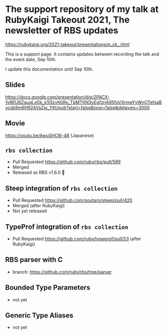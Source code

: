The support repository of my talk at RubyKaigi Takeout 2021, The newsletter of RBS updates
==========

https://rubykaigi.org/2021-takeout/presentations/p_ck_.html

This is a support page. It contains updates between recording the talk and the event date, Sep 10th.

I update this documentation until Sep 10th.

## Slides

https://docs.google.com/presentation/d/e/2PACX-1vREU6ZguqLxGk_k1l3zvKbRo_TbMTKN3yEgfzrjA85foVXrmeYvWnOTefsaBycsb9m6H924VsZw_YKt/pub?start=false&loop=false&delayms=3000

## Movie

https://youtu.be/AwuSHC6j-48 (Japanese)

## `rbs collection`

* Pull Requested https://github.com/ruby/rbs/pull/589
* Merged
* Released as RBS v1.6.0 🎉

## Steep integration of `rbs collection`

* Pull Requested https://github.com/soutaro/steep/pull/420
* Merged (after RubyKaigi)
* Not yet released

## TypeProf integration of `rbs collection`

* Pull Requested https://github.com/ruby/typeprof/pull/53 (after RubyKaigi)

## RBS parser with C

* branch: https://github.com/ruby/rbs/tree/parser

## Bounded Type Parameters

* not yet

## Generic Type Aliases

* not yet
